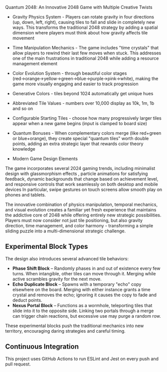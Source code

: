 Quantum 2048: An Innovative 2048 Game with Multiple Creative Twists


* Gravity Physics System - Players can rotate gravity in four directions (up, down, left, right), causing tiles to fall and slide in completely new ways. This transforms the traditional 2048 strategy by adding a spatial dimension where players must think about how gravity affects tile movement

* Time Manipulation Mechanics - The game includes "time crystals" that allow players to rewind their last few moves when stuck. This addresses one of the main frustrations in traditional 2048 while adding a resource management element

* Color Evolution System - through beautiful color stages (red→orange→yellow→green→blue→purple→pink→white), making the game more visually engaging and easier to track progression
* Generative Colors - tiles beyond 1024 automatically get unique hues
* Abbreviated Tile Values - numbers over 10,000 display as 10k, 1m, 1b and so on
* Configurable Starting Tiles - choose how many progressively larger tiles appear when a new game begins (input is clamped to board size)

* Quantum Bonuses - When complementary colors merge (like red+green or blue+orange), they create special "quantum tiles" worth double points, adding an extra strategic layer that rewards color theory knowledge

* Modern Game Design Elements

The game incorporates several 2024 gaming trends, including minimalist design with glassmorphism effects
, particle animations for satisfying feedback, dynamic backgrounds that change based on achievement level, and responsive controls that work seamlessly on both desktop and mobile devices
In particular, swipe gestures on touch screens allow smooth play on phones and tablets.

The innovative combination of physics manipulation, temporal mechanics, and visual evolution creates a familiar yet fresh experience that maintains the addictive core of 2048 while offering entirely new strategic possibilities. Players must now consider not just tile positioning, but also gravity direction, time management, and color harmony - transforming a simple sliding puzzle into a multi-dimensional strategic challenge.

## Experimental Block Types

The design also introduces several advanced tile behaviors:

* **Phase Shift Block** – Randomly phases in and out of existence every few turns. When intangible, other tiles can move through it. Merging while active scrambles gravity for the next move.
* **Echo Duplicate Block** – Spawns with a temporary "echo" copy elsewhere on the board. Merging with either instance grants a time crystal and removes the echo; ignoring it causes the copy to fade and deduct points.
* **Nexus Portal Block** – Functions as a wormhole, teleporting tiles that slide into it to the opposite side. Linking two portals through a merge can trigger chain reactions, but excessive use may purge a random row.

These experimental blocks push the traditional mechanics into new territory, encouraging daring strategies and careful timing.


## Continuous Integration
This project uses GitHub Actions to run ESLint and Jest on every push and pull request.

